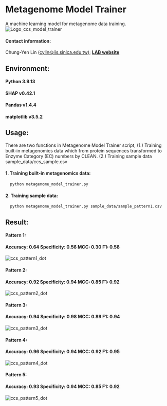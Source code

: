 # Metagenome Model Trainer
A machine learning model for metagenome data training.
![Logo_ccs_model_trainer](https://github.com/lsbnb/metagenome_model_trainer/assets/51230850/d9f25911-4574-4a27-8e2a-1edd56dcf3e7)

#### Contact information: 
Chung-Yen Lin (cylin@iis.sinica.edu.tw); [**LAB website**](http://eln.iis.sinica.edu.tw)

## Environment:

#### Python 3.9.13
#### SHAP v0.42.1
#### Pandas v1.4.4
#### matplotlib v3.5.2

## Usage:

There are two functions in Metagenome Model Trainer script, (1.) Training built-in metagenomics data which from protein sequences transformed to Enzyme Category (EC) numbers by CLEAN. (2.) Training sample data sample_data/ccs_sample.csv

#### 1. Training built-in metagenomics data:
```
  python metagenome_model_trainer.py
```

#### 2. Training sample data:
```
  python metagenome_model_trainer.py sample_data/sample_pattern1.csv
```

## Result:

#### Pattern 1:
#### Accuracy: 0.64	Specificity: 0.56	MCC: 0.30	F1: 0.58
![ccs_pattern1_dot](https://github.com/user-attachments/assets/235494b8-f592-40e7-ade2-abaf103d9866)

#### Pattern 2:
#### Accuracy: 0.92	Specificity: 0.94	MCC: 0.85	F1: 0.92
![ccs_pattern2_dot](https://github.com/user-attachments/assets/d239890a-0118-4057-a55d-12d4d9ab791b)

#### Pattern 3:
#### Accuracy: 0.94	Specificity: 0.98	MCC: 0.89	F1: 0.94
![ccs_pattern3_dot](https://github.com/user-attachments/assets/8930dc2a-ec7c-42c2-b3f0-2668ff4fc4a5)

#### Pattern 4:
#### Accuracy: 0.96	Specificity: 0.94	MCC: 0.92	F1: 0.95
![ccs_pattern4_dot](https://github.com/user-attachments/assets/ab437b26-34f0-4868-90df-7bccc4aaebac)

#### Pattern 5:
#### Accuracy: 0.93	Specificity: 0.94	MCC: 0.85	F1: 0.92
![ccs_pattern5_dot](https://github.com/user-attachments/assets/af8c0b77-4d05-4d7e-9530-782fa12546d5)
